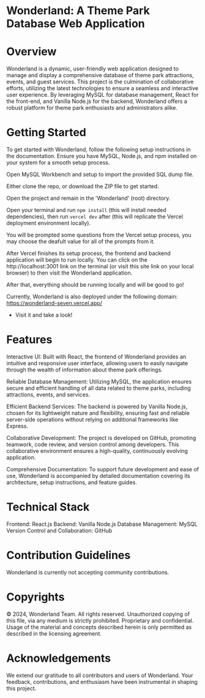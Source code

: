 # Wonderland: A Theme Park Database Web Application

# Overview

Wonderland is a dynamic, user-friendly web application designed to manage and display a comprehensive database of theme park attractions, events, and guest services. This project is the culmination of collaborative efforts, utilizing the latest technologies to ensure a seamless and interactive user experience. By leveraging MySQL for database management, React for the front-end, and Vanilla Node.js for the backend, Wonderland offers a robust platform for theme park enthusiasts and administrators alike.

# Getting Started

To get started with Wonderland, follow the following setup instructions in the documentation. Ensure you have MySQL, Node.js, and npm installed on your system for a smooth setup process.

Open MySQL Workbench and setup to import the provided SQL dump file.

Either clone the repo, or download the ZIP file to get started.

Open the project and remain in the 'Wonderland' (root) directory.

Open your terminal and run `npm install` (this will install needed dependencies), then run `vercel dev` after (this will replicate the Vercel deployment environment locally).

You will be prompted some questions from the Vercel setup process, you may choose the deafult value for all of the prompts from it.

After Vercel finishes its setup process, the frontend and backend application will begin to run locally. You can click on the http://localhost:3001 link on the terminal
(or visit this site link on your local browser) to then visit the Wonderland application.

After that, everything should be running locally and will be good to go!

Currently, Wonderland is also deployed under the following domain: https://wonderland-seven.vercel.app/

- Visit it and take a look!

# Features

Interactive UI: Built with React, the frontend of Wonderland provides an intuitive and responsive user interface, allowing users to easily navigate through the wealth of information about theme park offerings.

Reliable Database Management: Utilizing MySQL, the application ensures secure and efficient handling of all data related to theme parks, including attractions, events, and services.

Efficient Backend Services: The backend is powered by Vanilla Node.js, chosen for its lightweight nature and flexibility, ensuring fast and reliable server-side operations without relying on additional frameworks like Express.

Collaborative Development: The project is developed on GitHub, promoting teamwork, code review, and version control among developers. This collaborative environment ensures a high-quality, continuously evolving application.

Comprehensive Documentation: To support future development and ease of use, Wonderland is accompanied by detailed documentation covering its architecture, setup instructions, and feature guides.

# Technical Stack

Frontend: React.js
Backend: Vanilla Node.js
Database Management: MySQL
Version Control and Collaboration: GitHub

# Contribution Guidelines

Wonderland is currently not accepting community contributions.

# Copyrights

© 2024, Wonderland Team. All rights reserved.
Unauthorized copying of this file, via any medium is strictly prohibited. Proprietary and confidential. Usage of the material and concepts described herein is only permitted as described in the licensing agreement.

# Acknowledgements

We extend our gratitude to all contributors and users of Wonderland. Your feedback, contributions, and enthusiasm have been instrumental in shaping this project.
